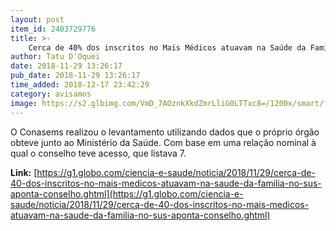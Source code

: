 ```yaml
---
layout: post
item_id: 2403729776
title: >-
    Cerca de 40% dos inscritos no Mais Médicos atuavam na Saúde da Família no SUS, aponta conselho
author: Tatu D'Oquei
date: 2018-11-29 13:26:17
pub_date: 2018-11-29 13:26:17
time_added: 2018-12-17 23:42:29
category: avisamos
image: https://s2.glbimg.com/VmD_7AOznkXkdZmrLliG0LTTxc8=/1200x/smart/filters:cover():strip_icc()/s.glbimg.com/jo/g1/f/original/2015/07/29/atendimento_2.jpg
---
```


O Conasems realizou o levantamento utilizando dados que o próprio órgão obteve junto ao Ministério da Saúde. Com base em uma relação nominal à qual o conselho teve acesso, que listava 7.

**Link:** [https://g1.globo.com/ciencia-e-saude/noticia/2018/11/29/cerca-de-40-dos-inscritos-no-mais-medicos-atuavam-na-saude-da-familia-no-sus-aponta-conselho.ghtml](https://g1.globo.com/ciencia-e-saude/noticia/2018/11/29/cerca-de-40-dos-inscritos-no-mais-medicos-atuavam-na-saude-da-familia-no-sus-aponta-conselho.ghtml)

